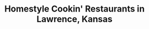 ---
active: true
name: Homestyle Cookin'
sitemap: true
slug: homestyle-cookin
title: Homestyle Cookin' Restaurants in Lawrence, Kansas
---